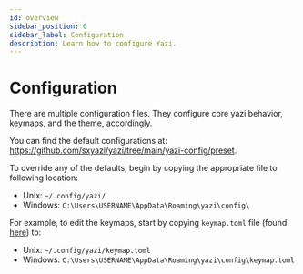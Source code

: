 ```yaml
---
id: overview
sidebar_position: 0
sidebar_label: Configuration
description: Learn how to configure Yazi.
---
```


# Configuration

There are multiple configuration files. They configure core yazi behavior, keymaps, and the theme, accordingly.

You can find the default configurations at: https://github.com/sxyazi/yazi/tree/main/yazi-config/preset.

To override any of the defaults, begin by copying the appropriate file to following location:

- Unix: `~/.config/yazi/`
- Windows: `C:\Users\USERNAME\AppData\Roaming\yazi\config\`

For example, to edit the keymaps, start by copying `keymap.toml` file (found [here](https://github.com/sxyazi/yazi/tree/main/yazi-config/preset)) to:

- Unix: `~/.config/yazi/keymap.toml`
- Windows: `C:\Users\USERNAME\AppData\Roaming\yazi\config\keymap.toml`
